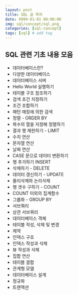 ```yaml
---
layout: post
title: SQL 글 목차 
date: 9999-01-01 00:00:00
img: sql/concept/sql.png
categories: [sql-concept] 
tags: [sql] # add tag
---
```


## SQL 관련 기초 내용 모음

+ 데이터베이스란?
+ 다양한 데이터베이스
+ 데이터베이스 서버
+ Hello World 실행하기
+ 테이블 구조 참조하기
+ 검색 조건 지정하기
+ 조건 조합하기
+ 패턴 매칭에 의한 검색
+ 정렬 - ORDER BY
+ 복수의 열을 지정해 정렬하기
+ 결과 행 제한하기 - LIMIT
+ 수치 연산
+ 문자열 연산
+ 날짜 연산
+ CASE 문으로 데이터 변환하기
+ 행 추가하기 INSERT
+ 삭제하기 - DELETE
+ 데이터 갱신하기 - UPDATE
+ 물리삭제와 논리삭제
+ 행 갯수 구하기 - COUNT
+ COUNT 이외의 집계함수
+ 그룹화 - GROUP BY
+ 서브쿼리
+ 상관 서브쿼리
+ 데이터베이스 객체
+ 테이블 작성, 삭제 및 변경
+ 제약
+ 인덱스 구조
+ 인덱스 작성과 삭제
+ 뷰 작성과 삭제
+ 집합 연산
+ 테이블 결합
+ 관계형 모델
+ 데이터베이스 설계
+ 정규화
+ 트랜잭션
